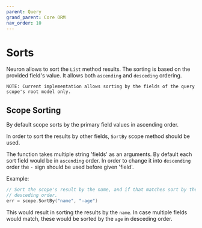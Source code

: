 ```yaml
---
parent: Query
grand_parent: Core ORM
nav_order: 10
---
```

# Sorts

Neuron allows to sort the `List` method results. The sorting is based on the provided field's value. It allows both `ascending` and `desceding` ordering.

```
NOTE: Current implementation allows sorting by the fields of the query scope's root model only.
```

## Scope Sorting

By default scope sorts by the primary field values in ascending order.

In order to sort the results by other fields, `SortBy` scope method should be used.

The function takes multiple string 'fields' as an arguments. By default each sort field would be in `ascending` order. In order to change it into `descending` order the `-` sign should be used before given 'field'.

Example:

```go
// Sort the scope's result by the name, and if that matches sort by the age in 
// desceding order.
err = scope.SortBy("name", "-age")
```

This would result in sorting the results by the `name`. In case multiple fields would match, these would be sorted by the `age` in desceding order.